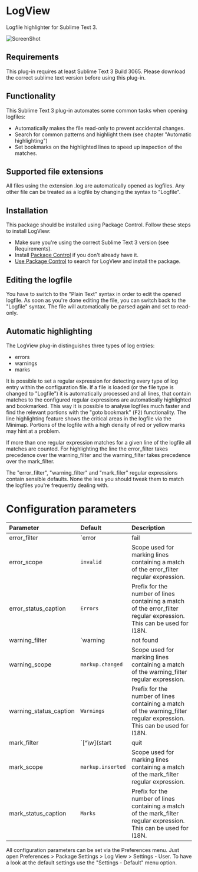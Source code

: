 # LogView
Logfile highlighter for Sublime Text 3.

![ScreenShot](https://raw.github.com/FlashSystems/LogView/master/README/LogViewScreen.png)

## Requirements
This plug-in requires at least Sublime Text 3 Build 3065. Please download the correct sublime text version before using this plug-in.

## Functionality
This Sublime Text 3 plug-in automates some common tasks when opening logfiles:
- Automatically makes the file read-only to prevent accidental changes.
- Search for common patterns and highlight them (see chapter "Automatic highlighting")
- Set bookmarks on the highlighted lines to speed up inspection of the matches.

## Supported file extensions
All files using the extension .log are automatically opened as logfiles. Any other file can be treated as a logfile by changing the syntax to "Logfile".

## Installation

This package should be installed using Package Control. Follow these steps to install LogView:
- Make sure you're using the correct Sublime Text 3 version (see Requirements).
- Install [Package Control](https://sublime.wbond.net/installation) if you don't already have it.
- [Use Package Control](https://sublime.wbond.net/docs/usage) to search for LogView and install the package.

## Editing the logfile
You have to switch to the "Plain Text" syntax in order to edit the opened logfile. As soon as you're done editing the file, you can switch back to the "Logfile" syntax. The file will automatically be parsed again and set to read-only.

## Automatic highlighting
The LogView plug-in distinguishes three types of log entries:
- errors
- warnings
- marks

It is possible to set a regular expression for detecting every type of log entry within the configuration file. If a file is loaded (or the file type is changed to "Logfile") it is automatically processed and all lines, that contain matches to the configured regular expressions are automatically highlighted and bookmarked. This way it is possible to analyse logfiles much faster and find the relevant portions with the "goto bookmark" (<kbd>F2</kbd>) functionality. The line highlighting feature shows the critical areas in the logfile via the Minimap. Portions of the logfile with a high density of red or yellow marks may hint at a problem.

If more than one regular expression matches for a given line of the logfile all matches are counted. For highlighting the line the error_filter takes precedence over the warning_filter and the warning_filter takes precedence over the mark_filter.

The "error_filter", "warning_filter" and "mark_filer" regular expressions contain sensible defaults. None the less you should tweak them to match the logfiles you're frequently dealing with.

# Configuration parameters
| Parameter              | Default                        | Description |
| :--------------------- | :----------------------------- | :---------- |
| error_filter           | `error|fail|exception`         | All lines containing a match for this regular expression are marked with the scope defined by the error_scope setting and bookmarked. |
| error_scope            | `invalid`                      | Scope used for marking lines containing a match of the error_filter regular expression. |
| error_status_caption   | `Errors`                       | Prefix for the number of lines containing a match of the error_filter regular expression. This can be used for I18N. |
| warning_filter         | `warning|not found|[^\w]defer` | All lines containing a match for this regular expression are marked with the scope defined by the warning_scope setting and bookmarked. |
| warning_scope          | `markup.changed`               | Scope used for marking lines containing a match of the warning_filter regular expression. |
| warning_status_caption | `Warnings`                     | Prefix for the number of lines containing a match of the warning_filter regular expression. This can be used for I18N. |
| mark_filter            | `[^\w](start|quit|end|shut(ing)* down)[^\w]` | All lines containing a match for this regular expression are marked with the scope defined by the mark_scope setting and bookmarked. |
| mark_scope             | `markup.inserted`                 | Scope used for marking lines containing a match of the mark_filter regular expression. |
| mark_status_caption    | `Marks`                           | Prefix for the number of lines containing a match of the mark_filter regular expression. This can be used for I18N. |

All configuration parameters can be set via the Preferences menu. Just open Preferences > Package Settings > Log View > Settings - User. To have a look at the default settings use the "Settings - Default" menu option.
